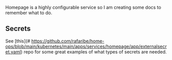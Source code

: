 Homepage is a highly configurable service so I am creating some docs to remember what to do.

## Secrets
See [this](# https://github.com/rafaribe/home-ops/blob/main/kubernetes/main/apps/services/homepage/app/externalsecret.yaml) repo for some great examples of what types of secrets are needed.